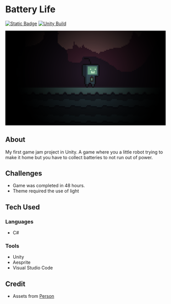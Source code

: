 # Battery Life

[![Static Badge][itch-badge]][itch-game] [![Unity Build][unity-build-badge]][unity-build]

![Screenshot](/docs/images/battery-life-screenshot.png)

## About

My first game jam project in Unity. A game where you a little robot trying to make it home but you have to collect batteries to not run out of power.

## Challenges

- Game was completed in 48 hours.
- Theme required the use of light

## Tech Used

### Languages

- C#

### Tools

- Unity
- Aesprite
- Visual Studio Code

## Credit

- Assets from [Person](link)

<!-- Badges -->

[itch-badge]: https://img.shields.io/badge/Itch-play_my_game-blue?style=for-the-badge&logo=itch.io
[unity-build-badge]: https://img.shields.io/badge/unity-build-brightgreen?style=for-the-badge&logo=unity

<!--Links -->

[itch-game]: https://chris-fung-dev.itch.io/battery-life
[unity-build]: https://github.com/chris-fung-dev/battery-life/actions/workflows/release.yml
